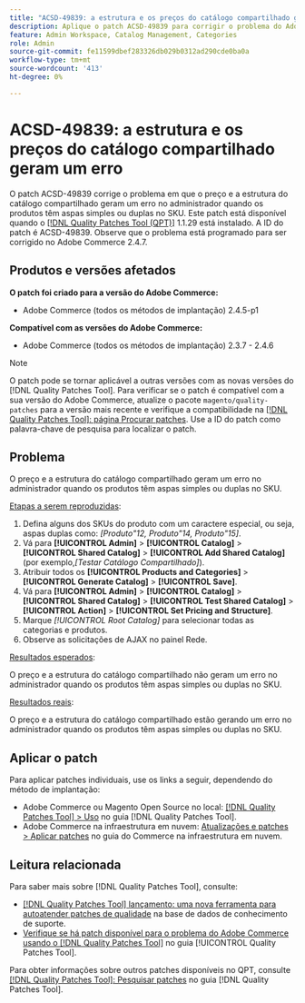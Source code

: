 ```yaml
---
title: "ACSD-49839: a estrutura e os preços do catálogo compartilhado geram um erro"
description: Aplique o patch ACSD-49839 para corrigir o problema do Adobe Commerce em que o preço e a estrutura do catálogo compartilhado geram um erro no administrador quando os produtos têm aspas simples ou duplas no SKU.
feature: Admin Workspace, Catalog Management, Categories
role: Admin
source-git-commit: fe11599dbef283326db029b0312ad290cde0ba0a
workflow-type: tm+mt
source-wordcount: '413'
ht-degree: 0%

---
```


# ACSD-49839: a estrutura e os preços do catálogo compartilhado geram um erro

O patch ACSD-49839 corrige o problema em que o preço e a estrutura do catálogo compartilhado geram um erro no administrador quando os produtos têm aspas simples ou duplas no SKU. Este patch está disponível quando o [[!DNL Quality Patches Tool (QPT)]](https://experienceleague.adobe.com/en/docs/commerce-knowledge-base/kb/announcements/commerce-announcements/magento-quality-patches-released-new-tool-to-self-serve-quality-patches) 1.1.29 está instalado. A ID do patch é ACSD-49839. Observe que o problema está programado para ser corrigido no Adobe Commerce 2.4.7.

## Produtos e versões afetados

**O patch foi criado para a versão do Adobe Commerce:**

* Adobe Commerce (todos os métodos de implantação) 2.4.5-p1

**Compatível com as versões do Adobe Commerce:**

* Adobe Commerce (todos os métodos de implantação) 2.3.7 - 2.4.6

>[!NOTE]
>
>O patch pode se tornar aplicável a outras versões com as novas versões do [!DNL Quality Patches Tool]. Para verificar se o patch é compatível com a sua versão do Adobe Commerce, atualize o pacote `magento/quality-patches` para a versão mais recente e verifique a compatibilidade na [[!DNL Quality Patches Tool]: página Procurar patches](https://experienceleague.adobe.com/tools/commerce-quality-patches/index.html). Use a ID do patch como palavra-chave de pesquisa para localizar o patch.

## Problema

O preço e a estrutura do catálogo compartilhado geram um erro no administrador quando os produtos têm aspas simples ou duplas no SKU.

<u>Etapas a serem reproduzidas</u>:

1. Defina alguns dos SKUs do produto com um caractere especial, ou seja, aspas duplas como:
   *[Produto&quot;12, Produto&quot;14, Produto&quot;15]*.
1. Vá para **[!UICONTROL Admin]** > **[!UICONTROL Catalog]** > **[!UICONTROL Shared Catalog]** > **[!UICONTROL Add Shared Catalog]** (por exemplo,*[Testar Catálogo Compartilhado]*).
1. Atribuir todos os **[!UICONTROL Products and Categories]** > **[!UICONTROL Generate Catalog]** > **[!UICONTROL Save]**.
1. Vá para **[!UICONTROL Admin]** > **[!UICONTROL Catalog]** > **[!UICONTROL Shared Catalog]** > **[!UICONTROL Test Shared Catalog]** > **[!UICONTROL Action]** > **[!UICONTROL Set Pricing and Structure]**.
1. Marque *[!UICONTROL Root Catalog]* para selecionar todas as categorias e produtos.
1. Observe as solicitações de AJAX no painel Rede.

<u>Resultados esperados</u>:

O preço e a estrutura do catálogo compartilhado não geram um erro no administrador quando os produtos têm aspas simples ou duplas no SKU.

<u>Resultados reais</u>:

O preço e a estrutura do catálogo compartilhado estão gerando um erro no administrador quando os produtos têm aspas simples ou duplas no SKU.

## Aplicar o patch

Para aplicar patches individuais, use os links a seguir, dependendo do método de implantação:

* Adobe Commerce ou Magento Open Source no local: [[!DNL Quality Patches Tool] > Uso](/help/tools/quality-patches-tool/usage.md) no guia [!DNL Quality Patches Tool].
* Adobe Commerce na infraestrutura em nuvem: [Atualizações e patches > Aplicar patches](https://experienceleague.adobe.com/docs/commerce-cloud-service/user-guide/develop/upgrade/apply-patches.html) no guia do Commerce na infraestrutura em nuvem.

## Leitura relacionada

Para saber mais sobre [!DNL Quality Patches Tool], consulte:

* [[!DNL Quality Patches Tool] lançamento: uma nova ferramenta para autoatender patches de qualidade](https://experienceleague.adobe.com/en/docs/commerce-knowledge-base/kb/announcements/commerce-announcements/magento-quality-patches-released-new-tool-to-self-serve-quality-patches) na base de dados de conhecimento de suporte.
* [Verifique se há patch disponível para o problema do Adobe Commerce usando o  [!DNL Quality Patches Tool]](/help/tools/quality-patches-tool/patches-available-in-qpt/check-patch-for-magento-issue-with-magento-quality-patches.md) no guia [!UICONTROL Quality Patches Tool].


Para obter informações sobre outros patches disponíveis no QPT, consulte [[!DNL Quality Patches Tool]: Pesquisar patches](https://experienceleague.adobe.com/tools/commerce-quality-patches/index.html) no guia [!DNL Quality Patches Tool].
